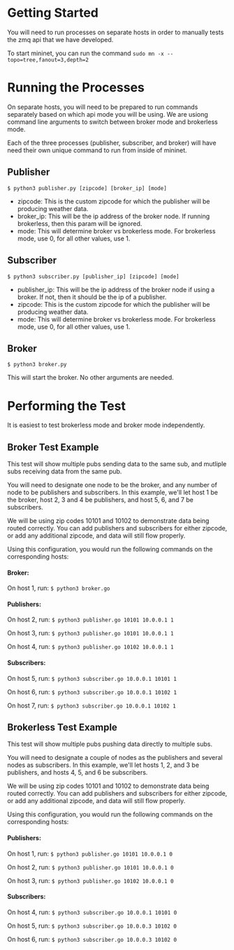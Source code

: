 # Getting Started

You will need to run processes on separate hosts in order to manually tests the zmq api that we have developed.

To start mininet, you can run the command ```sudo mn -x --topo=tree,fanout=3,depth=2```

# Running the Processes

On separate hosts, you will need to be prepared to run commands separately based on which api mode you will be using. We are usiong command line arguments to switch between broker mode and brokerless mode.

Each of the three processes (publisher, subscriber, and broker) will have need their own unique command to run from inside of mininet.

## Publisher

```$ python3 publisher.py [zipcode] [broker_ip] [mode]```
 - zipcode: This is the custom zipcode for which the publisher will be producing weather data.
 - broker_ip: This will be the ip address of the broker node. If running brokerless, then this param will be ignored.
 - mode: This will determine broker vs brokerless mode. For brokerless mode, use 0, for all other values, use 1.

## Subscriber

```$ python3 subscriber.py [publisher_ip] [zipcode] [mode]```
 - publisher_ip: This will be the ip address of the broker node if using a broker. If not, then it should be the ip of a publisher.
 - zipcode: This is the custom zipcode for which the publisher will be producing weather data.
 - mode: This will determine broker vs brokerless mode. For brokerless mode, use 0, for all other values, use 1.


## Broker

```$ python3 broker.py```

This will start the broker. No other arguments are needed.

# Performing the Test

It is easiest to test brokerless mode and broker mode independently.

## Broker Test Example

This test will show multiple pubs sending data to the same sub, and mutliple subs receiving data from the same pub.

You will need to designate one node to be the broker, and any number of node to be publishers and subscribers. In this example, we'll let host 1 be the broker, host 2, 3 and 4 be publishers, and host 5, 6, and 7 be subscribers.

We will be using zip codes 10101 and 10102 to demonstrate data being routed correctly. You can add publishers and subscribers for either zipcode, or add any additional zipcode, and data will still flow properly.

Using this configuration, you would run the following commands on the corresponding hosts:

#### Broker: 
On host 1, run:
```$ python3 broker.go```

#### Publishers:  
On host 2, run:
```$ python3 publisher.go 10101 10.0.0.1 1```

On host 3, run:
```$ python3 publisher.go 10101 10.0.0.1 1```

On host 4, run:
```$ python3 publisher.go 10102 10.0.0.1 1```

#### Subscribers: 
On host 5, run:
```$ python3 subscriber.go 10.0.0.1 10101 1```

On host 6, run:
```$ python3 subscriber.go 10.0.0.1 10102 1```

On host 7, run:
```$ python3 subscriber.go 10.0.0.1 10102 1```




## Brokerless Test Example

This test will show multiple pubs pushing data directly to multiple subs.

You will need to designate a couple of nodes as the publishers and several nodes as subscribers. In this example, we'll let hosts 1, 2, and 3 be publishers, and hosts 4, 5, and 6 be subscribers.

We will be using zip codes 10101 and 10102 to demonstrate data being routed correctly. You can add publishers and subscribers for either zipcode, or add any additional zipcode, and data will still flow properly.

Using this configuration, you would run the following commands on the corresponding hosts:

#### Publishers:  
On host 1, run:
```$ python3 publisher.go 10101 10.0.0.1 0```

On host 2, run:
```$ python3 publisher.go 10101 10.0.0.1 0```

On host 3, run:
```$ python3 publisher.go 10102 10.0.0.1 0```

#### Subscribers: 
On host 4, run:
```$ python3 subscriber.go 10.0.0.1 10101 0```

On host 5, run:
```$ python3 subscriber.go 10.0.0.3 10102 0```

On host 6, run:
```$ python3 subscriber.go 10.0.0.3 10102 0```

